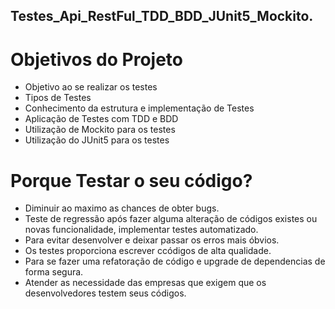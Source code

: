 ## Testes_Api_RestFul_TDD_BDD_JUnit5_Mockito.

# Objetivos do Projeto

- Objetivo ao se realizar os testes
- Tipos de Testes
- Conhecimento da estrutura e implementação de Testes
- Aplicação de Testes com TDD e BDD
- Utilização de Mockito para os testes
- Utilização do JUnit5 para os testes

# Porque Testar o seu código?

- Diminuir ao maximo as chances de obter bugs.
- Teste de regressão após fazer alguma alteração de códigos existes ou novas funcionalidade, implementar testes automatizado.
- Para evitar desenvolver e deixar passar os erros mais óbvios.
- Os testes proporciona escrever ccódigos de alta qualidade.
- Para se fazer uma refatoração de código e upgrade de dependencias de forma segura.
- Atender as necessidade das empresas que exigem que os desenvolvedores testem seus códigos.